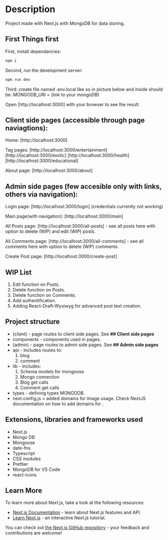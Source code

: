 # Description
Project made with Next.js with MongoDB for data storing.

## First Things first

First, install dependancies:

```bash
npm i
```

Second, run the development server:

```bash
npm run dev
```

Third: create file named .env.local like so in picture below and inside should be:
MONGODB_URI = (link to your mongoDB)

Open [http://localhost:3000] with your browser to see the result.

## Client side pages (accessible through page naviagtions):

Home: [http://localhost:3000]

Tag pages:
[http://localhost:3000/entertainment]
[http://localhost:3000/exotic]
[http://localhost:3000/health]
[http://localhost:3000/educational]

About page: [http://localhost:3000/about]

## Admin side pages (few accesible only with links, others via navigation):

Login page: [http://localhost:3000/login] (credentials currently not working)

Main page(with navigation): [http://localhost:3000/main]

All Posts page: [http://localhost:3000/all-posts] - see all posts here with option to delete (WIP) and edit (WIP) posts.

All Comments page: [http://localhost:3000/all-comments] - see all comments here with option to delete (WIP) comments.

Create Post page: [http://localhost:3000/create-post]

## WIP List

1. Edit function on Posts.
2. Delete function on Posts.
3. Delete function on Comments.
4. Add authentification.
5. Adding React-Draft-Wysiwyg for advanced post text creation.

## Project structure

- (client) - page routes to client side pages. See **## Client side pages**
- components - components used in pages.
- (admin) - page routes to admin side pages. See **## Admin side pages**
- api - includes routes to:
  1. blog
  2. comment
- lib - includes:
  1. Schema models for mongoose
  2. Mongo connection
  3. Blog get calls
  4. Comment get calls
- types - defining types MONGODB.
- next.config.js = added domains for image usage. Check NextJS documentation on how to add domains for <Image>.

## Extensions, libraries and frameworks used

- Next.js
- Mongo DB
- Mongoose
- date-fns
- Typescript
- CSS modules
- Prettier
- MongoDB for VS Code
- react-icons

## Learn More

To learn more about Next.js, take a look at the following resources:

- [Next.js Documentation](https://nextjs.org/docs) - learn about Next.js features and API.
- [Learn Next.js](https://nextjs.org/learn) - an interactive Next.js tutorial.

You can check out [the Next.js GitHub repository](https://github.com/vercel/next.js/) - your feedback and contributions are welcome!
